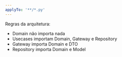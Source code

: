 ```yaml
---
applyTo: '**/*.py'
---
```


Regras da arquitetura:
- Domain não importa nada
- Usecases importam Domain, Gateway e Repository
- Gateway importa Domain e DTO
- Repository importa Domain e Model